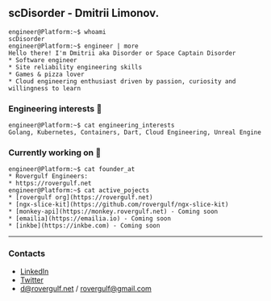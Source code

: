 ## scDisorder - Dmitrii Limonov.
```console
engineer@Platform:~$ whoami
scDisorder
engineer@Platform:~$ engineer | more
Hello there! I'm Dmitrii aka Disorder or Space Captain Disorder
* Software engineer
* Site reliability engineering skills
* Games & pizza lover
* Cloud engineering enthusiast driven by passion, curiosity and willingness to learn
```

### Engineering interests  :space_invader:
```console
engineer@Platform:~$ cat engineering_interests
Golang, Kubernetes, Containers, Dart, Cloud Engineering, Unreal Engine
```

### Currently working on :rocket:
```console
engineer@Platform:~$ cat founder_at
* Rovergulf Engineers:
* https://rovergulf.net
engineer@Platform:~$ cat active_pojects
* [rovergulf org](https://rovergulf.net)
* [ngx-slice-kit](https://github.com/rovergulf/ngx-slice-kit)
* [monkey-api](https://monkey.rovergulf.net) - Coming soon
* [emailia](https://emailia.io) - Coming soon
* [inkbe](https://inkbe.com) - Coming soon
```


---


### Contacts
* [LinkedIn](https://www.linkedin.com/in/dmitriy-limonov-937912102/)
* [Twitter](https://twitter.com/rzkmontser)
* d@rovergulf.net / rovergulf@gmail.com


